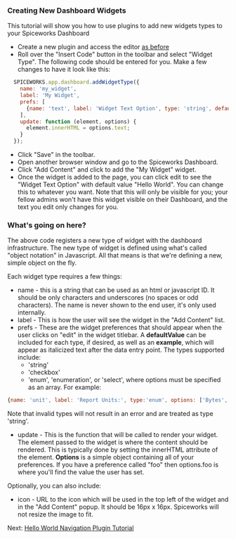 ### Creating New Dashboard Widgets
This tutorial will show you how to use plugins to add new widgets types to your Spiceworks Dashboard

* Create a new plugin and access the editor [as before](/docs/in-spiceworks/creating-your-first-plugin-tutorial)
* Roll over the "Insert Code" button in the toolbar and select "Widget Type".  The following code should be entered for you. Make a few changes to have it look like this:

~~~ javascript
  SPICEWORKS.app.dashboard.addWidgetType({
    name: 'my_widget',
    label: 'My Widget',
    prefs: [
      {name: 'text', label: 'Widget Text Option', type: 'string', defaultValue: 'Hello World'}
    ],
    update: function (element, options) {
      element.innerHTML = options.text;
    }
  });
~~~

* Click "Save" in the toolbar.
* Open another browser window and go to the Spiceworks Dashboard.
* Click "Add Content" and click to add the "My Widget" widget.
* Once the widget is added to the page, you can click edit to see the "Widget Text Option" with default value "Hello World".  You can change this to whatever you want. Note that this will only be visible for you; your fellow admins won't have this widget visible on their Dashboard, and the text you edit only changes for you.

### What's going on here?
The above code registers a new type of widget with the dashboard infrastructure.  The new type of widget is defined using what's called "object notation" in Javascript.  All that means is that we're defining a new, simple object on the fly.

Each widget type requires a few things:

* name - this is a string that can be used as an html or javascript ID.  It should be only characters and underscores (no spaces or odd characters).  The name is never shown to the end user, it's only used internally.
* label - This is how the user will see the widget in the "Add Content" list.
* prefs - These are the widget preferences that should appear when the user clicks on   "edit" in the widget titlebar.  A **defaultValue** can be included for each type, if desired, as well as an **example**, which will appear as italicized text after the data entry point. The types supported include:
  * 'string'
  * 'checkbox'
  * 'enum', 'enumeration', or 'select', where options must be specified as an array. For  example:
~~~ javascript
{name: 'unit', label: 'Report Units:', type:'enum', options: ['Bytes','KB','MB','GB'], defaultValue:'KB, example:'disk size''}
~~~
Note that invalid types will not result in an error and are treated as type 'string'.

* update - This is the function that will be called to render your widget.  The element passed to the widget is where the content should be rendered.  This is typically done by setting the innerHTML attribute of the element.  **Options** is a simple object containing all of your preferences.  If you have a preference called "foo" then options.foo is where you'll find the value the user has set.

Optionally, you can also include:

* icon - URL to the icon which will be used in the top left of the widget and in the "Add Content" popup.  It should be 16px x 16px.  Spiceworks will not resize the image to fit.


Next: [Hello World Navigation Plugin Tutorial](/docs/in-spiceworks/navigation-plugin-guide)
